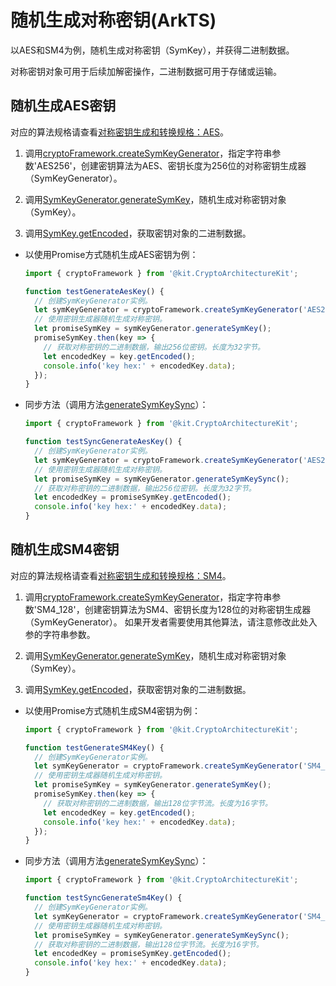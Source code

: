 # 随机生成对称密钥(ArkTS)

<!--Kit: Crypto Architecture Kit-->
<!--Subsystem: Security-->
<!--Owner: @zxz--3-->
<!--Designer: @lanming-->
<!--Tester: @PAFT-->
<!--Adviser: @zengyawen-->

以AES和SM4为例，随机生成对称密钥（SymKey），并获得二进制数据。

对称密钥对象可用于后续加解密操作，二进制数据可用于存储或运输。

## 随机生成AES密钥

对应的算法规格请查看[对称密钥生成和转换规格：AES](crypto-sym-key-generation-conversion-spec.md#aes)。

1. 调用[cryptoFramework.createSymKeyGenerator](../../reference/apis-crypto-architecture-kit/js-apis-cryptoFramework.md#cryptoframeworkcreatesymkeygenerator)，指定字符串参数'AES256'，创建密钥算法为AES、密钥长度为256位的对称密钥生成器（SymKeyGenerator）。

2. 调用[SymKeyGenerator.generateSymKey](../../reference/apis-crypto-architecture-kit/js-apis-cryptoFramework.md#generatesymkey-1)，随机生成对称密钥对象（SymKey）。

3. 调用[SymKey.getEncoded](../../reference/apis-crypto-architecture-kit/js-apis-cryptoFramework.md#getencoded)，获取密钥对象的二进制数据。

- 以使用Promise方式随机生成AES密钥为例：

  ```ts
  import { cryptoFramework } from '@kit.CryptoArchitectureKit';

  function testGenerateAesKey() {
    // 创建SymKeyGenerator实例。
    let symKeyGenerator = cryptoFramework.createSymKeyGenerator('AES256');
    // 使用密钥生成器随机生成对称密钥。
    let promiseSymKey = symKeyGenerator.generateSymKey();
    promiseSymKey.then(key => {
      // 获取对称密钥的二进制数据，输出256位密钥。长度为32字节。
      let encodedKey = key.getEncoded();
      console.info('key hex:' + encodedKey.data);
    });
  }
  ```

- 同步方法（调用方法[generateSymKeySync](../../reference/apis-crypto-architecture-kit/js-apis-cryptoFramework.md#generatesymkeysync12)）：
  ```ts
  import { cryptoFramework } from '@kit.CryptoArchitectureKit';

  function testSyncGenerateAesKey() {
    // 创建SymKeyGenerator实例。
    let symKeyGenerator = cryptoFramework.createSymKeyGenerator('AES256');
    // 使用密钥生成器随机生成对称密钥。
    let promiseSymKey = symKeyGenerator.generateSymKeySync();
    // 获取对称密钥的二进制数据，输出256位密钥。长度为32字节。
    let encodedKey = promiseSymKey.getEncoded();
    console.info('key hex:' + encodedKey.data);
  }
  ```

## 随机生成SM4密钥

对应的算法规格请查看[对称密钥生成和转换规格：SM4](crypto-sym-key-generation-conversion-spec.md#sm4)。

1. 调用[cryptoFramework.createSymKeyGenerator](../../reference/apis-crypto-architecture-kit/js-apis-cryptoFramework.md#cryptoframeworkcreatesymkeygenerator)，指定字符串参数'SM4_128'，创建密钥算法为SM4、密钥长度为128位的对称密钥生成器（SymKeyGenerator）。
   如果开发者需要使用其他算法，请注意修改此处入参的字符串参数。

2. 调用[SymKeyGenerator.generateSymKey](../../reference/apis-crypto-architecture-kit/js-apis-cryptoFramework.md#generatesymkey-1)，随机生成对称密钥对象（SymKey）。

3. 调用[SymKey.getEncoded](../../reference/apis-crypto-architecture-kit/js-apis-cryptoFramework.md#getencoded)，获取密钥对象的二进制数据。

- 以使用Promise方式随机生成SM4密钥为例：

  ```ts
  import { cryptoFramework } from '@kit.CryptoArchitectureKit';

  function testGenerateSM4Key() {
    // 创建SymKeyGenerator实例。
    let symKeyGenerator = cryptoFramework.createSymKeyGenerator('SM4_128');
    // 使用密钥生成器随机生成对称密钥。
    let promiseSymKey = symKeyGenerator.generateSymKey();
    promiseSymKey.then(key => {
      // 获取对称密钥的二进制数据，输出128位字节流。长度为16字节。
      let encodedKey = key.getEncoded();
      console.info('key hex:' + encodedKey.data);
    });
  }
  ```

- 同步方法（调用方法[generateSymKeySync](../../reference/apis-crypto-architecture-kit/js-apis-cryptoFramework.md#generatesymkeysync12)）：
  ```ts
  import { cryptoFramework } from '@kit.CryptoArchitectureKit';

  function testSyncGenerateSm4Key() {
    // 创建SymKeyGenerator实例。
    let symKeyGenerator = cryptoFramework.createSymKeyGenerator('SM4_128');
    // 使用密钥生成器随机生成对称密钥。
    let promiseSymKey = symKeyGenerator.generateSymKeySync();
    // 获取对称密钥的二进制数据，输出128位字节流。长度为16字节。
    let encodedKey = promiseSymKey.getEncoded();
    console.info('key hex:' + encodedKey.data);
  }
  ```
